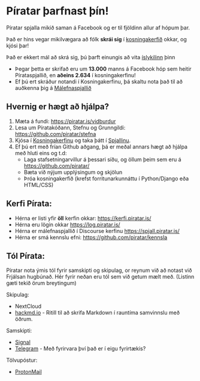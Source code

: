 # Píratar þarfnast þín!

Píratar spjalla mikið saman á Facebook og er til fjöldinn allur af hópum þar. 

Það er hins vegar mikilvægara að fólk **skrái sig** í [kosningakerfið](https://x.piratar.is) okkar, og kjósi þar!

Það er ekkert mál að skrá sig, þú þarft einungis að vita [íslykilinn](https://www.island.is/islykill/) þinn

* Þegar þetta er skrifað eru um **13.000** manns á Facebook hóp sem heitir Pírataspjallið, en **aðeins 2.634** í kosningakerfinu!
* Ef þú ert skráður notandi í Kosningakerfinu, þá skaltu nota það til að auðkenna þig á [Málefnaspjallið](https://spjall.piratar.is/)


## Hvernig er hægt að hjálpa?
1. Mæta á fundi: https://piratar.is/vidburdur
1. Lesa um Píratakóðann, Stefnu og Grunngildi: https://github.com/piratar/stefna
1. Kjósa í [Kosningakerfinu](https://x.piratar.is) og taka þátt í [Spjallinu](https://spjall.piratar.is).
1. Ef þú ert með frían Github aðgang, þá er meðal annars hægt að hjálpa með hluti eins og t.d:
   * Laga stafsetningarvillur á þessari síðu, og öllum þeim sem eru á https://github.com/piratar/
   * Bæta við nýjum upplýsingum og skjölun
   * Þróa kosningakerfið (krefst forritunarkunnáttu í Python/Django eða HTML/CSS)


## Kerfi Pírata:
* Hérna er listi yfir **öll** kerfin okkar: https://kerfi.piratar.is/
* Hérna eru lögin okkar https://log.piratar.is/
* Hérna er málefnaspjallið í Discourse kerfinu https://spjall.piratar.is/
* Hérna er smá kennslu efni: https://github.com/piratar/kennsla


## Tól Pírata:
Píratar nota ýmis tól fyrir samskipti og skipulag, or reynum við að notast við Frjálsan hugbúnað.
Hér fyrir neðan eru tól sem við getum mælt með. (Listinn gæti tekið örum breytingum)

Skipulag:
* NextCloud
* [hackmd.io](hackmd.io) - Ritill til að skrifa Markdown í rauntíma samvinnslu með öðrum.

Samskipti:
* [Signal](https://signal.org)
* [Telegram](https://telegram.org/) - Með fyrirvara því það er í eigu fyrirtækis?

Tölvupóstur:
* [ProtonMail](https://protonmail.com/)
